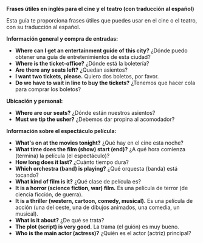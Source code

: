 

**Frases útiles en inglés para el cine y el teatro (con traducción al español)**

Esta guía te proporciona frases útiles que puedes usar en el cine o el teatro, con su traducción al español.

**Información general y compra de entradas:**

*   **Where can I get an entertainment guide of this city?**   ¿Dónde puedo obtener una guía de entretenimientos de esta ciudad?
*   **Where is the ticket-office?**   ¿Dónde está la boletería?
*   **Are there any seats left?**   ¿Quedan asientos?
*   **I want two tickets, please.**   Quiero dos boletos, por favor.
*   **Do we have to wait in line to buy the tickets?**   ¿Tenemos que hacer cola para comprar los boletos?

**Ubicación y personal:**

*   **Where are our seats?**   ¿Dónde están nuestros asientos?
*   **Must we tip the usher?**   ¿Debemos dar propina al acomodador?

**Información sobre el espectáculo película:**

*   **What's on at the movies tonight?**   ¿Qué hay en el cine esta noche?
*   **What time does the film (show) start (end)?**   ¿A qué hora comienza (termina) la película (el espectáculo)?
*   **How long does it last?**   ¿Cuánto tiempo dura?
*   **Which orchestra (band) is playing?**   ¿Qué orquesta (banda) está tocando?
*   **What kind of film is it?**   ¿Qué clase de película es?
*   **It is a horror (science fiction, war) film.**   Es una película de terror (de ciencia ficción, de guerra).
*   **It is a thriller (western, cartoon, comedy, musical).**   Es una película de acción (una del oeste, una de dibujos animados, una comedia, un musical).
*   **What is it about?**   ¿De qué se trata?
*   **The plot (script) is very good.**   La trama (el guión) es muy bueno.
*   **Who is the main actor (actress)?**   ¿Quién es el actor (actriz) principal?

